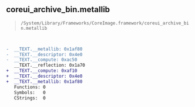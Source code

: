 ## coreui_archive_bin.metallib

> `/System/Library/Frameworks/CoreImage.framework/coreui_archive_bin.metallib`

```diff

 
-  __TEXT.__metallib: 0x1af80
-  __TEXT.__descriptor: 0x4e0
-  __TEXT.__compute: 0xac50
   __TEXT.__reflection: 0x1a70
+  __TEXT.__compute: 0xaf10
+  __TEXT.__descriptor: 0x4e0
+  __TEXT.__metallib: 0x1af80
   Functions: 0
   Symbols:   0
   CStrings:  0

```
